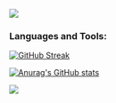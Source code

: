 
![](https://github.com/user-attachments/assets/090dd05a-587f-4bfb-a42d-470874c5d0d1)


<h3 align="left">Languages and Tools:</h3>


[![GitHub Streak](http://github-readme-streak-stats.herokuapp.com?user=Doyen04&theme=dark&border_radius=5)](https://git.io/streak-stats)

[![Anurag's GitHub stats](https://github-readme-stats.vercel.app/api?username=Doyen04)](https://github.com/anuraghazra/github-readme-stats)

![](https://komarev.com/ghpvc/?username=Doyen04&color=green)
